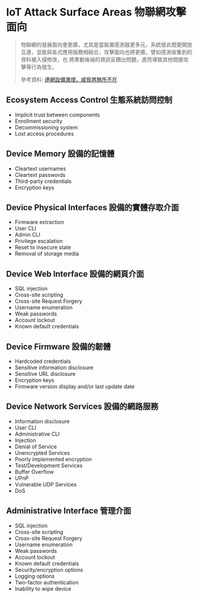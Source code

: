 # IoT Attack Surface Areas 物聯網攻擊面向
> 物聯網的發展面向會更廣，尤其是當裝置感測器更多元，系統彼此間更開放互連，並能與各式應用服務相結合，攻擊面向也將更廣，譬如感測收集到的資料被入侵修改，也 將牽動後端的資訊反饋出問題，進而導致其他間接攻擊等行為發生。
>
> 參考資料: [連網設備激增，威脅將無所不在](https://www.ithome.com.tw/news/114126)
## Ecosystem Access Control 生態系統訪問控制
- Implicit trust between components
- Enrollment security
- Decommissioning system
- Lost access procedures
## Device Memory 設備的記憶體
- Cleartext usernames
- Cleartext passwords
- Third-party credentials
- Encryption keys
## Device Physical Interfaces 設備的實體存取介面
- Firmware extraction
- User CLI
- Admin CLI
- Privilege escalation
- Reset to insecure state
- Removal of storage media
## Device Web Interface 設備的網頁介面
- SQL injection
- Cross-site scripting
- Cross-site Request Forgery
- Username enumeration
- Weak passwords
- Account lockout
- Known default credentials
## Device Firmware 設備的韌體
- Hardcoded credentials
- Sensitive information disclosure
- Sensitive URL disclosure
- Encryption keys
- Firmware version display and/or last update date
## Device Network Services 設備的網路服務
- Information disclosure
- User CLI
- Administrative CLI
- Injection
- Denial of Service
- Unencrypted Services
- Poorly implemented encryption
- Test/Development Services
- Buffer Overflow
- UPnP
- Vulnerable UDP Services
- DoS
## Administrative Interface 管理介面
- SQL injection
- Cross-site scripting
- Cross-site Request Forgery
- Username enumeration
- Weak passwords
- Account lockout
- Known default credentials
- Security/encryption options
- Logging options
- Two-factor authentication
- Inability to wipe device
